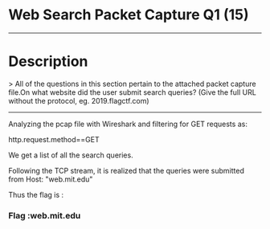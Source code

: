 <h1>Web Search Packet Capture Q1 (15)</h1>
<hr>

<h1>Description</h1>
> All of the questions in this section pertain to the attached packet capture file.On what website did the user submit search queries? (Give the full URL without the protocol, eg. 2019.flagctf.com)
<hr>
Analyzing the pcap file with Wireshark and filtering for GET requests as:
  <p>http.request.method==GET</p>
We get a list of all the search queries. 

Following the TCP stream, it is realized that the queries were submitted from Host: "web.mit.edu"

Thus the flag is :
<p><h3> Flag :web.mit.edu</h3></p>
